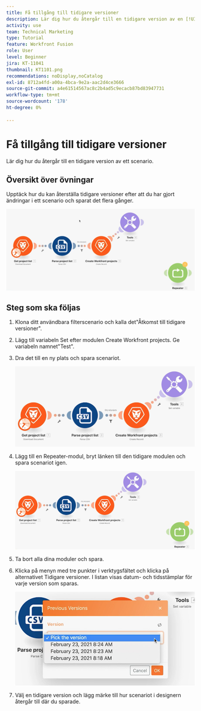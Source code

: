 ```yaml
---
title: Få tillgång till tidigare versioner
description: Lär dig hur du återgår till en tidigare version av en [!UICONTROL Fusion] scenario.
activity: use
team: Technical Marketing
type: Tutorial
feature: Workfront Fusion
role: User
level: Beginner
jira: KT-11041
thumbnail: KT1101.png
recommendations: noDisplay,noCatalog
exl-id: 8712a4fd-a00a-4bca-9e2a-aac2d4ce3666
source-git-commit: a4e61514567ac8c2b4ad5c9ecacb87bd83947731
workflow-type: tm+mt
source-wordcount: '178'
ht-degree: 0%

---
```


# Få tillgång till tidigare versioner

Lär dig hur du återgår till en tidigare version av ett scenario.

## Översikt över övningar

Upptäck hur du kan återställa tidigare versioner efter att du har gjort ändringar i ett scenario och sparat det flera gånger.

![Åtkomst till tidigare versioner, bild 1](../12-exercises/assets/accessing-previous-versions-walkthrough-1.png)

## Steg som ska följas

1. Klona ditt användbara filterscenario och kalla det&quot;Åtkomst till tidigare versioner&quot;.
1. Lägg till variabeln Set efter modulen Create Workfront projects. Ge variabeln namnet&quot;Test&quot;.
1. Dra det till en ny plats och spara scenariot.

   ![Åtkomst till tidigare versioner, bild 2](../12-exercises/assets/accessing-previous-versions-walkthrough-2.png)

1. Lägg till en Repeater-modul, bryt länken till den tidigare modulen och spara scenariot igen.

   ![Åtkomst till tidigare versioner, bild 3](../12-exercises/assets/accessing-previous-versions-walkthrough-3.png)

1. Ta bort alla dina moduler och spara.
1. Klicka på menyn med tre punkter i verktygsfältet och klicka på alternativet Tidigare versioner. I listan visas datum- och tidsstämplar för varje version som sparas.

   ![Åtkomst till tidigare versioner, bild 4](../12-exercises/assets/accessing-previous-versions-walkthrough-4.png)

1. Välj en tidigare version och lägg märke till hur scenariot i designern återgår till där du sparade.

